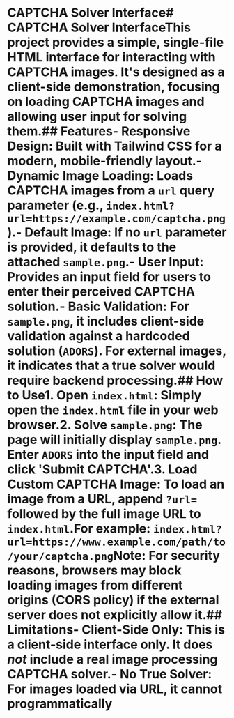 # CAPTCHA Solver Interface# CAPTCHA Solver InterfaceThis project provides a simple, single-file HTML interface for interacting with CAPTCHA images. It's designed as a client-side demonstration, focusing on loading CAPTCHA images and allowing user input for solving them.## Features- **Responsive Design**: Built with Tailwind CSS for a modern, mobile-friendly layout.- **Dynamic Image Loading**: Loads CAPTCHA images from a `url` query parameter (e.g., `index.html?url=https://example.com/captcha.png`).- **Default Image**: If no `url` parameter is provided, it defaults to the attached `sample.png`.- **User Input**: Provides an input field for users to enter their perceived CAPTCHA solution.- **Basic Validation**: For `sample.png`, it includes client-side validation against a hardcoded solution (`ADORS`). For external images, it indicates that a true solver would require backend processing.## How to Use1.  **Open `index.html`**: Simply open the `index.html` file in your web browser.2.  **Solve `sample.png`**: The page will initially display `sample.png`. Enter `ADORS` into the input field and click 'Submit CAPTCHA'.3.  **Load Custom CAPTCHA Image**: To load an image from a URL, append `?url=` followed by the full image URL to `index.html`.For example: `index.html?url=https://www.example.com/path/to/your/captcha.png`**Note**: For security reasons, browsers may block loading images from different origins (CORS policy) if the external server does not explicitly allow it.## Limitations- **Client-Side Only**: This is a client-side interface only. It does *not* include a real image processing CAPTCHA solver.- **No True Solver**: For images loaded via URL, it cannot programmatically 